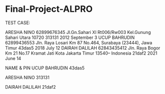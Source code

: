 # Final-Project-ALPRO

TEST CASE:

ARESHA NINO
62899676345
Jl.Gn.Sahari XI Rt006/Rw003 Kel.Gunung Sahari Utara 10720
313131
2012
September
3
UCUP BAHRUDIN
62899436553
Jln. Raya Losari Km 87 No.464, Surabaya (23444), Jawa Timur
43das5
2018
July
12
DAIRAH DALILAH
62843435412
Jln. Raya Bogor Km 21 No.17 Kramat Jati Kota Jakarta Timur 13540– Indonesia
21daf2
2021
June
14

NAME & PIN
UCUP BAHRUDIN
43das5

ARESHA NINO
313131

DAIRAH DALILAH
21daf2
